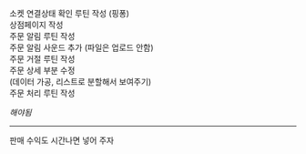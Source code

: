 소켓 연결상태 확인 루틴 작성 (핑퐁)  
상점페이지 작성  
주문 알림 루틴 작성  
주문 알림 사운드 추가 (파일은 업로드 안함)  
주문 거절 루틴 작성  
주문 상세 부분 수정  
(데이터 가공, 리스트로 분할해서 보여주기)  
주문 처리 루틴 작성  

*해야됨*  

--------------------------------  

판매 수익도 시간나면 넣어 주자